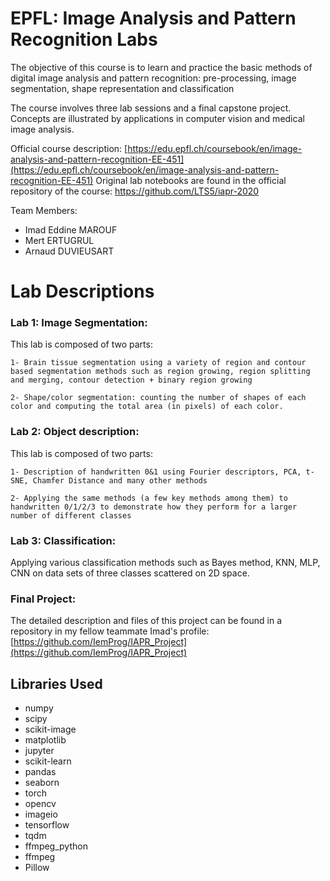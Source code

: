 ﻿# EPFL: Image Analysis and Pattern Recognition Labs
The objective of this course is to learn and practice the basic methods of digital image analysis and pattern recognition: pre-processing, image segmentation, shape representation and classification

The course involves three lab sessions and a final capstone project. Concepts are illustrated by applications in computer vision and medical image analysis.

Official course description: [https://edu.epfl.ch/coursebook/en/image-analysis-and-pattern-recognition-EE-451](https://edu.epfl.ch/coursebook/en/image-analysis-and-pattern-recognition-EE-451)
Original lab notebooks are found in the official repository of the course:  https://github.com/LTS5/iapr-2020

Team Members:

* Imad Eddine MAROUF
* Mert ERTUGRUL
* Arnaud DUVIEUSART
# Lab Descriptions

### Lab 1: Image Segmentation: 
This lab is composed of two parts:

	1- Brain tissue segmentation using a variety of region and contour based segmentation methods such as region growing, region splitting and merging, contour detection + binary region growing
	
	2- Shape/color segmentation: counting the number of shapes of each color and computing the total area (in pixels) of each color.


### Lab 2: Object description: 
This lab is composed of two parts:

	1- Description of handwritten 0&1 using Fourier descriptors, PCA, t-SNE, Chamfer Distance and many other methods
	
	2- Applying the same methods (a few key methods among them) to handwritten 0/1/2/3 to demonstrate how they perform for a larger number of different classes

### Lab 3: Classification: 
Applying various classification methods such as Bayes method, KNN, MLP, CNN on data sets of three classes scattered on 2D space.

### Final Project:
The detailed description and files of this project can be found in a repository in my fellow teammate Imad's profile:
[https://github.com/IemProg/IAPR_Project](https://github.com/IemProg/IAPR_Project)

## Libraries Used
* numpy
* scipy
*  scikit-image
* matplotlib
* jupyter
* scikit-learn
* pandas
* seaborn
* torch
* opencv
* imageio
* tensorflow
* tqdm
* ffmpeg_python
* ffmpeg
* Pillow


